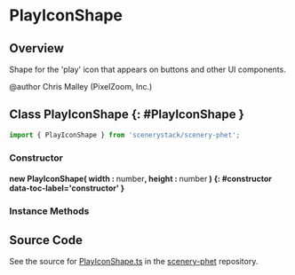 # PlayIconShape

## Overview

Shape for the 'play' icon that appears on buttons and other UI components.

@author Chris Malley (PixelZoom, Inc.)

## Class PlayIconShape {: #PlayIconShape }


```js
import { PlayIconShape } from 'scenerystack/scenery-phet';
```
### Constructor

#### new PlayIconShape( width : <span style="font-weight: 400;"><span style="color: hsla(calc(var(--md-hue) + 180deg),80%,40%,1);">number</span></span>, height : <span style="font-weight: 400;"><span style="color: hsla(calc(var(--md-hue) + 180deg),80%,40%,1);">number</span></span> ) {: #constructor data-toc-label='constructor' }

### Instance Methods





## Source Code

See the source for [PlayIconShape.ts](https://github.com/phetsims/scenery-phet/blob/main/js/PlayIconShape.ts) in the [scenery-phet](https://github.com/phetsims/scenery-phet) repository.
